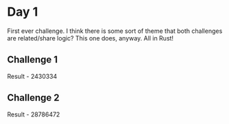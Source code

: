 # Day 1

First ever challenge. I think there is some sort of theme that both challenges are related/share logic?
This one does, anyway. All in Rust!

## Challenge 1
Result - 2430334

## Challenge 2
Result - 28786472
